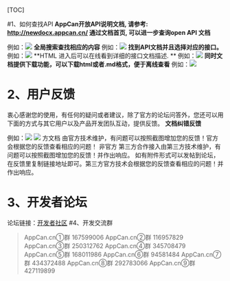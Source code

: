 ﻿[TOC]

#1、如何查找API
**AppCan开放API说明文档, 请参考: http://newdocx.appcan.cn/ 通过文档首页, 可以进一步查询open API 文档**
 
 例如：![](http://newdocx.appcan.cn/docximg/161620l2015i6t15f.jpg)
**全局搜索查找相应的内容**
 例如：![](http://newdocx.appcan.cn/docximg/161646m2015v6h15g.jpg)
**找到API文档并且选择对应的接口。**
例如：![](http://newdocx.appcan.cn/docximg/183739s2015b6g30b.jpg)
**HTML 进入后可以在线看到详细的接口文档描述. **
 例如：![](http://newdocx.appcan.cn/docximg/183744n2015p6g30r.jpg)
**同时文档提供下载功能，可以下载html或者.md格式，便于离线查看**
例如：![](http://newdocx.appcan.cn/docximg/183736x2015w6q30t.jpg)
 
#  2、用户反馈
衷心感谢您的使用，有任何的疑问或者建议，除了官方的论坛问答外，您还可以用下面的方式与其它用户以及产品开发团队互动，提供反馈。
**文档纠错反馈**

例如：![](http://newdocx.appcan.cn/docximg/183734i2015m6c30t.jpg)
[![](http://appcan-download.oss-cn-beijing.aliyuncs.com/%E5%85%AC%E6%B5%8B%2Fgf.png)]() 方文档 由官方技术维护，有问题可以按照截图增加您的反馈！官方会根据您的反馈查看相应的问题！
非官方 第三方合作接入由第三方技术维护，有问题可以按照截图增加您的反馈！并作出响应。
如有附件形式可以发帖到论坛，在反馈里复制链接地址即可。第三方官方技术会根据您的反馈查看相应的问题！并作出响应。
 #  3、开发者论坛
 论坛链接：[开发者社区](http://bbs.appcan.cn/ "开发者社区")
 #4、开发交流群
 >  AppCan.cn①群 167599006
    AppCan.cn②群 116957829
    AppCan.cn③群 250312762
	AppCan.cn④群 345708479
	AppCan.cn⑤群 168011986
	AppCan.cn⑥群 94581484
	AppCan.cn⑦群 434372488
	AppCan.cn⑧群 292783066
	AppCan.cn⑨群 427119899